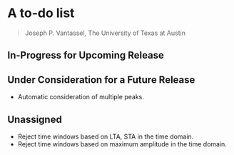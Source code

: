 # A to-do list

> Joseph P. Vantassel, The University of Texas at Austin

## In-Progress for Upcoming Release

## Under Consideration for a Future Release

- Automatic consideration of multiple peaks.

## Unassigned

- Reject time windows based on LTA, STA in the time domain.
- Reject time windows based on maximum amplitude in the time domain.
